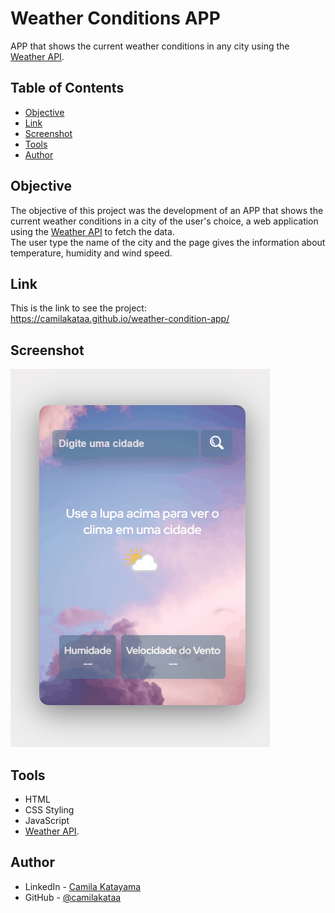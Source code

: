 # Weather Conditions APP

APP that shows the current weather conditions in any city using the [Weather API](https://www.weatherapi.com/).


## Table of Contents

- [Objective](#objective)
- [Link](#link)
- [Screenshot](#screenshot)
- [Tools](#tools)
- [Author](#author)


## Objective

The objective of this project was the development of an APP that shows the current weather conditions in a city of the user's choice, a web application using the [Weather API](https://www.weatherapi.com/) to fetch the data.<br>
The user type the name of the city and the page gives the information about temperature, humidity and wind speed.

## Link

This is the link to see the project: <br>
https://camilakataa.github.io/weather-condition-app/

## Screenshot

<img src="./src/imagens/screen.gif" alt="screen">

## Tools

- HTML
- CSS Styling
- JavaScript
- [Weather API](https://www.weatherapi.com/).

## Author

- LinkedIn - [Camila Katayama](https://www.linkedin.com/in/camila-katayama-ab1a42153/)
- GitHub - [@camilakataa](https://github.com/camilakataa)


